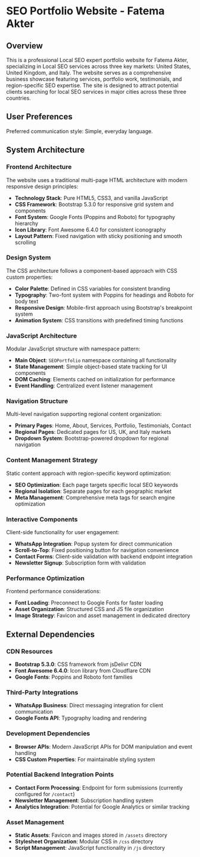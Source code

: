 # SEO Portfolio Website - Fatema Akter

## Overview

This is a professional Local SEO expert portfolio website for Fatema Akter, specializing in Local SEO services across three key markets: United States, United Kingdom, and Italy. The website serves as a comprehensive business showcase featuring services, portfolio work, testimonials, and region-specific SEO expertise. The site is designed to attract potential clients searching for local SEO services in major cities across these three countries.

## User Preferences

Preferred communication style: Simple, everyday language.

## System Architecture

### Frontend Architecture
The website uses a traditional multi-page HTML architecture with modern responsive design principles:

- **Technology Stack**: Pure HTML5, CSS3, and vanilla JavaScript
- **CSS Framework**: Bootstrap 5.3.0 for responsive grid system and components
- **Font System**: Google Fonts (Poppins and Roboto) for typography hierarchy
- **Icon Library**: Font Awesome 6.4.0 for consistent iconography
- **Layout Pattern**: Fixed navigation with sticky positioning and smooth scrolling

### Design System
The CSS architecture follows a component-based approach with CSS custom properties:

- **Color Palette**: Defined in CSS variables for consistent branding
- **Typography**: Two-font system with Poppins for headings and Roboto for body text
- **Responsive Design**: Mobile-first approach using Bootstrap's breakpoint system
- **Animation System**: CSS transitions with predefined timing functions

### JavaScript Architecture
Modular JavaScript structure with namespace pattern:

- **Main Object**: `SEOPortfolio` namespace containing all functionality
- **State Management**: Simple object-based state tracking for UI components
- **DOM Caching**: Elements cached on initialization for performance
- **Event Handling**: Centralized event listener management

### Navigation Structure
Multi-level navigation supporting regional content organization:

- **Primary Pages**: Home, About, Services, Portfolio, Testimonials, Contact
- **Regional Pages**: Dedicated pages for US, UK, and Italy markets
- **Dropdown System**: Bootstrap-powered dropdown for regional navigation

### Content Management Strategy
Static content approach with region-specific keyword optimization:

- **SEO Optimization**: Each page targets specific local SEO keywords
- **Regional Isolation**: Separate pages for each geographic market
- **Meta Management**: Comprehensive meta tags for search engine optimization

### Interactive Components
Client-side functionality for user engagement:

- **WhatsApp Integration**: Popup system for direct communication
- **Scroll-to-Top**: Fixed positioning button for navigation convenience
- **Contact Forms**: Client-side validation with backend endpoint integration
- **Newsletter Signup**: Subscription form with validation

### Performance Optimization
Frontend performance considerations:

- **Font Loading**: Preconnect to Google Fonts for faster loading
- **Asset Organization**: Structured CSS and JS file organization
- **Image Strategy**: Favicon and asset management in dedicated directory

## External Dependencies

### CDN Resources
- **Bootstrap 5.3.0**: CSS framework from jsDelivr CDN
- **Font Awesome 6.4.0**: Icon library from Cloudflare CDN
- **Google Fonts**: Poppins and Roboto font families

### Third-Party Integrations
- **WhatsApp Business**: Direct messaging integration for client communication
- **Google Fonts API**: Typography loading and rendering

### Development Dependencies
- **Browser APIs**: Modern JavaScript APIs for DOM manipulation and event handling
- **CSS Custom Properties**: For maintainable styling system

### Potential Backend Integration Points
- **Contact Form Processing**: Endpoint for form submissions (currently configured for `/contact`)
- **Newsletter Management**: Subscription handling system
- **Analytics Integration**: Potential for Google Analytics or similar tracking

### Asset Management
- **Static Assets**: Favicon and images stored in `/assets` directory
- **Stylesheet Organization**: Modular CSS in `/css` directory
- **Script Management**: JavaScript functionality in `/js` directory